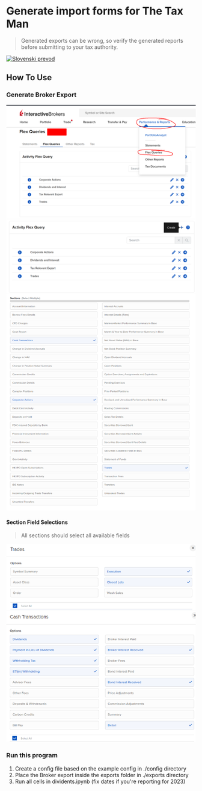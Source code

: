 # Generate import forms for The Tax Man

> Generated exports can be wrong, so verify the generated reports before submitting to your tax authority.

[![Slovenski prevod](https://img.shields.io/badge/lang-si-blue)](resources/readme-translations/README.si.md)

## How To Use
### Generate Broker Export
![Location of Flex Queries](resources/images/flex-queries-location.png)
![How to create new Flex Query](resources/images/flex-query-new.png)
![Flex Query Sections](resources/images/flex-queries-selected.png)

#### Section Field Selections
> All sections should select all available fields

![Flex Query Trade Section selection](resources/images/flex-query-trades.png)
![Flex Query Cash transactions Section selection](resources/images/flex-query-cash-transaction.png)

### Run this program

1. Create a config file based on the example config in ./config directory
2. Place the Broker export inside the exports folder in ./exports directory
3. Run all cells in dividents.ipynb (fix dates if you're reporting for 2023)


